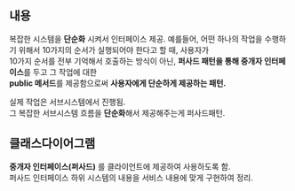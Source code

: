 ## 내용
복잡한 시스템을 **단순화** 시켜서 인터페이스 제공.
예를들어, 어떤 하나의 작업을 수행하기 위해서 10가지의 순서가 실행되어야 한다고 할 때, 사용자가  
10가지 순서를 전부 기억해서 호출하는 방식이 아닌, **퍼사드 패턴을 통해 중개자 인터페이스**를 두고 그 작업에 대한   
**public 메서드**를 제공함으로써 **사용자에게 단순하게 제공하는 패턴.**

실제 작업은 서브시스템에서 진행됨.  
그 복잡한 서브시스템 흐름을 **단순화**해서 제공해주는게 퍼사드패턴.



## 클래스다이어그램
**중개자 인터페이스(퍼사드)** 를 클라이언트에 제공하여 사용하도록 함.  
퍼사드 인터페이스 하위 시스템의 내용을 서비스 내용에 맞게 구현하여 정리.
